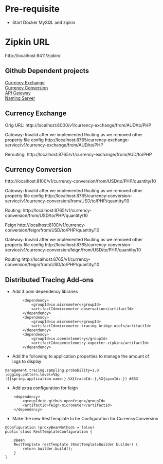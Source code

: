 # Pre-requisite
- Start Docker MySQL and zipkin

# Zipkin URL
http://localhost:9411/zipkin/

## Github Dependent projects
[Currency Exchange](https://github.com/princessLaion/currency-exchange-service)  
[Currency Conversion](https://github.com/princessLaion/currency-conversion-service)  
[API Gateway](https://github.com/princessLaion/api-gateway)  
[Naming Server](https://github.com/princessLaion/naming-server)

## Currency Exchange
Orig URL:
http://localhost:8000/v1/currency-exchange/from/AUD/to/PHP

Gateway:
Invalid after we implemented Routing as we removed other property file config
http://localhost:8765/currency-exchange-service/v1/currency-exchange/from/AUD/to/PHP

Rerouting:
http://localhost:8765/v1/currency-exchange/from/AUD/to/PHP

## Currency Conversion
http://localhost:8100/v1/currency-conversion/from/USD/to/PHP/quantity/10

Gateway: 
Invalid after we implemented Routing as we removed other property file config
http://localhost:8765/currency-conversion-service/v1/currency-conversion/from/USD/to/PHP/quantity/10

Routing:
http://localhost:8765/v1/currency-conversion/from/USD/to/PHP/quantity/10

Feign
http://localhost:8100/v1/currency-conversion/feign/from/USD/to/PHP/quantity/10

Gateway:
Invalid after we implemented Routing as we removed other property file config
http://localhost:8765/currency-conversion-service/v1/currency-conversion/feign/from/USD/to/PHP/quantity/10

Routing
http://localhost:8765/v1/currency-conversion/feign/from/USD/to/PHP/quantity/10

## Distributed Tracing Add-ons
- Add 3 pom dependency libraries
```
		<dependency>
			<groupId>io.micrometer</groupId>
			<artifactId>micrometer-observation</artifactId>
		</dependency>
		<dependency>
			<groupId>io.micrometer</groupId>
			<artifactId>micrometer-tracing-bridge-otel</artifactId>
		</dependency>
		<dependency>
			<groupId>io.opentelemetry</groupId>
			<artifactId>opentelemetry-exporter-zipkin</artifactId>
		</dependency>
```
- Add the following to application properties to manage the amount of logs to display
```
management.tracing.sampling.probability=1.0
logging.pattern.level=%5p [${spring.application.name:},%X{traceId:-},%X{spanId:-}] #SB3
```
- Add extra configuration for feign
```
	<dependency>
  		<groupId>io.github.openfeign</groupId>
  		<artifactId>feign-micrometer</artifactId>
  	</dependency>
```
- Make the new RestTemplate to be Configuration for CurrencyConversion
```
@Configuration (proxyBeanMethods = false)
public class RestTemplateConfiguration {

    @Bean
    RestTemplate restTemplate (RestTemplateBuilder builder) {
        return builder.build();
    }
}
```
